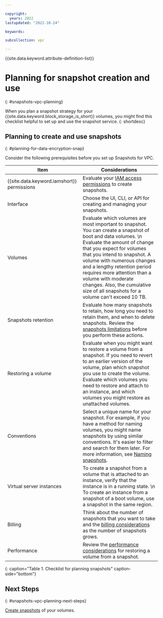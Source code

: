 ```yaml
---

copyright:
  years: 2022
lastupdated: "2022-10-24"

keywords:

subcollection: vpc

---
```


{{site.data.keyword.attribute-definition-list}}

# Planning for snapshot creation and use
{: #snapshots-vpc-planning}

When you plan a snapshot strategy for your {{site.data.keyword.block_storage_is_short}} volumes, you might find this checklist helpful to set up and use the snapshot service.
{: shortdesc}


## Planning to create and use snapshots
{: #planning-for-data-encryption-snap}

Consider the following prerequisites before you set up Snapshots for VPC.

| Item | Considerations |
|------|----------------|
| {{site.data.keyword.iamshort}} permissions | Evaluate your [IAM access permissions](/docs/vpc?topic=vpc-snapshots-vpc-manage#snapshots-vpc-iam) to create snapshots. |
| Interface | Choose the UI, CLI, or API for creating and managing your snapshots. |
| Volumes | Evaluate which volumes are most important to snapshot. You can create a snapshot of boot and data volumes. \n  Evaluate the amount of change that you expect for volumes that you intend to snapshot. A volume with numerous changes and a lengthy retention period requires more attention than a volume with moderate changes. Also, the cumulative size of all snapshots for a volume can't exceed 10 TB. |
| Snapshots retention | Evaluate how many snapshots to retain, how long you need to retain them, and when to delete snapshots. Review the [snapshots limitations](/docs/vpc?topic=vpc-snapshots-vpc-about#snapshots-vpc-limitations) before you perform these actions. |
| Restoring a volume | Evaluate when you might want to restore a volume from a snapshot. If you need to revert to an earlier version of the volume, plan which snapshot you use to create the volume. Evaluate which volumes you need to restore and attach to an instance, and which volumes you might restore as unattached volumes. |
| Conventions | Select a unique name for your snapshot. For example, if you have a method for naming volumes, you might name snapshots by using similar conventions. It's easier to filter and search for them later. For more information, see [Naming snapshots](/docs/vpc?topic=vpc-snapshots-vpc-manage#snapshots-vpc-naming). |
| Virtual server instances | To create a snapshot from a volume that is attached to an instance, verify that the instance is in a running state. \n To create an instance from a snapshot of a boot volume, use a snapshot in the same region. |
| Billing | Think about the number of snapshots that you want to take and the [billing considerations](/docs/vpc?topic=vpc-snapshots-vpc-about&interface=api#snapshots_vpc_considerations) as the number of snapshots grows. |
| Performance | Review the [performance considerations](/docs/vpc?topic=vpc-snapshots-vpc-manage#snapshots-perf) for restoring a volume from a snapshot. |
{: caption="Table 1. Checklist for planning snapshots" caption-side="bottom"}

## Next Steps
{: #snapshots-vpc-planning-next-steps}

[Create snapshots](/docs/vpc?topic=vpc-snapshots-vpc-create#snapshots-vpc-create) of your volumes.
